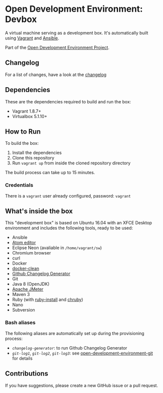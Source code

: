 # Open Development Environment: Devbox

A virtual machine serving as a development box. It's automatically built using [Vagrant](https://www.vagrantup.com/) and [Ansible](https://www.ansible.com/).

Part of the [Open Development Environment Project](https://github.com/ferrarimarco/open-development-environment).

## Changelog
For a list of changes, have a look at the [changelog](CHANGELOG.md)

## Dependencies
These are the dependencies required to build and run the box:
- Vagrant 1.8.7+
- Virtualbox 5.1.10+

## How to Run
To build the box:

1. Install the dependencies
1. Clone this repository
1. Run `vagrant up` from inside the cloned repository directory

The build process can take up to 15 minutes.

### Credentials
There is a `vagrant` user already configured, password: `vagrant`

## What's inside the box
This "development box" is based on Ubuntu 16.04 with an XFCE Desktop environment and includes the following tools, ready to be used:
- Ansible
- [Atom editor](https://atom.io/)
- Eclipse Neon (avaliable in `/home/vagrant/sw`)
- Chromium browser
- curl
- Docker
- [docker-clean](https://github.com/ZZROTDesign/docker-clean)
- [Github Changelog Generator](https://github.com/skywinder/github-changelog-generator)
- Git
- Java 8 (OpenJDK)
- [Apache JMeter](http://jmeter.apache.org/)
- Maven 3
- Ruby (with [ruby-install](https://github.com/postmodern/ruby-install) and [chruby](https://github.com/postmodern/chruby))
- Nano
- Subversion

### Bash aliases
The following aliases are automatically set up during the provisioning process:
- *`changelog-generator`*: to run Github Changelog Generator
- *`git-log1`*, *`git-log2`*, *`git-log3`*: see [open-development-environment-git](https://github.com/ferrarimarco/open-development-environment-git) for details

## Contributions
If you have suggestions, please create a new GitHub issue or a pull request.
